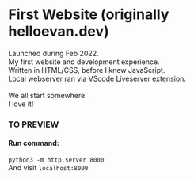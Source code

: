 # First Website (originally helloevan.dev)
Launched during Feb 2022.<br/>
My first website and development experience.<br/>
Written in HTML/CSS, before I knew JavaScript.<br/>
Local webserver ran via VScode Liveserver extension.<br/>
<br/>
We all start somewhere.<br/>
I love it!<br/>
### TO PREVIEW
#### Run command:
```python3 -m http.server 8000```<br/>
And visit ```localhost:8000```
